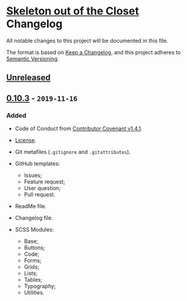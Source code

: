 # [Skeleton out of the Closet](https://github.com/Nereare/skeleton-out-of-closet) Changelog

All notable changes to this project will be documented in this file.

The format is based on [Keep a Changelog](https://keepachangelog.com/en/1.0.0/),
and this project adheres to [Semantic Versioning](https://semver.org/spec/v2.0.0.html).

## [Unreleased]

## [0.10.3] - `2019-11-16`

### Added
* Code of Conduct from [Contributor Covenant v1.4.1](https://www.contributor-covenant.org/).
* [License](LICENSE.md).
* Git metafiles (`.gitignore` and `.gitattributes`).
* GitHub templates:
  - Issues;
  - Feature request;
  - User question;
  - Pull request.
* ReadMe file.
* Changelog file.
* SCSS Modules:
  - Base;
  - Buttons;
  - Code;
  - Forms;
  - Grids;
  - Lists;
  - Tables;
  - Typography;
  - Utilities.

  [Unreleased]: https://github.com/Nereare/skeleton-out-of-closet/compare/v0.10.3...HEAD
  [0.10.3]: https://github.com/Nereare/skeleton-out-of-closet/releases/tag/v0.10.3
